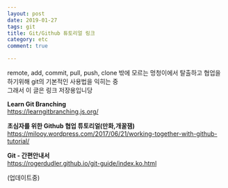 ```yaml
---
layout: post
date: 2019-01-27
tags: git
title: Git/Github 튜토리얼 링크
category: etc
comment: true

---
```


<p>remote, add, commit, pull, push, clone 밖에 모르는 멍청이에서 탈출하고 협업을 하기위해 git의 기본적인 사용법을 익히는 중<br>
그래서 이 글은 링크 저장용입니당</p>
<p><strong>Learn Git Branching</strong><br>
<a href="https://learngitbranching.js.org/">https://learngitbranching.js.org/</a></p>
<p><strong>초심자를 위한 Github 협업 튜토리얼(만화,개꿀잼)</strong><br>
<a href="https://milooy.wordpress.com/2017/06/21/working-together-with-github-tutorial/">https://milooy.wordpress.com/2017/06/21/working-together-with-github-tutorial/</a></p>
<p><strong>Git - 간편안내서</strong><br>
<a href="https://rogerdudler.github.io/git-guide/index.ko.html">https://rogerdudler.github.io/git-guide/index.ko.html</a></p>
<p>(업데이트중)</p>

